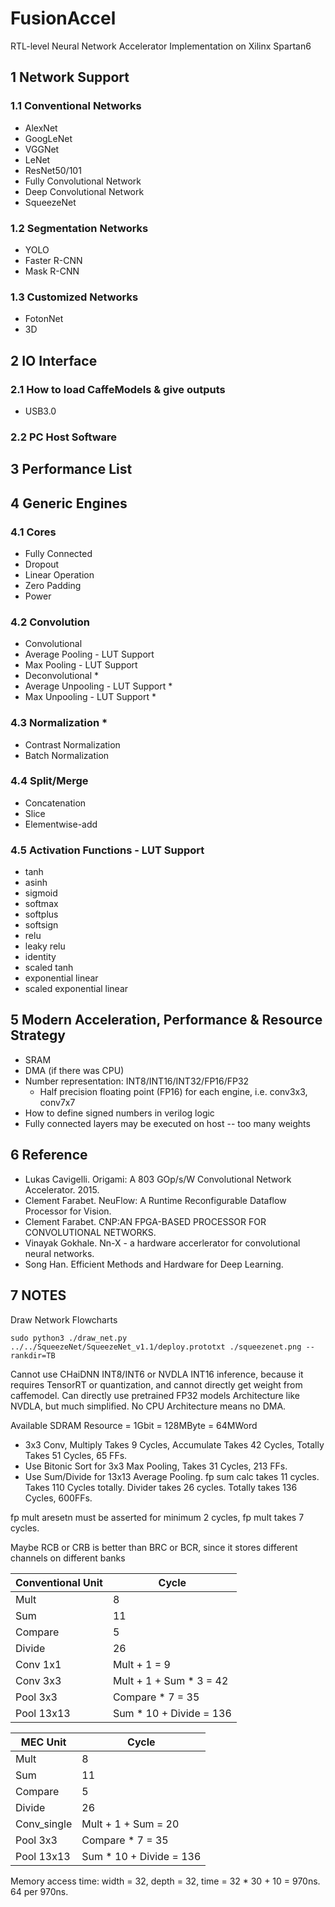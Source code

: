 # FusionAccel
RTL-level Neural Network Accelerator Implementation on Xilinx Spartan6

## 1 Network Support

### 1.1 Conventional Networks
- AlexNet
- GoogLeNet
- VGGNet
- LeNet
- ResNet50/101
- Fully Convolutional Network
- Deep Convolutional Network
- SqueezeNet

### 1.2 Segmentation Networks
- YOLO
- Faster R-CNN
- Mask R-CNN

### 1.3 Customized Networks
- FotonNet
- 3D

## 2 IO Interface
### 2.1 How to load CaffeModels & give outputs
- USB3.0

### 2.2 PC Host Software

## 3 Performance List

## 4 Generic Engines
### 4.1 Cores
- Fully Connected
- Dropout
- Linear Operation
- Zero Padding
- Power

### 4.2 Convolution
- Convolutional
- Average Pooling - LUT Support
- Max Pooling - LUT Support
- Deconvolutional *
- Average Unpooling - LUT Support *
- Max Unpooling - LUT Support *

### 4.3 Normalization *
- Contrast Normalization
- Batch Normalization

### 4.4 Split/Merge
- Concatenation
- Slice
- Elementwise-add

### 4.5 Activation Functions - LUT Support
- tanh
- asinh
- sigmoid
- softmax
- softplus
- softsign
- relu
- leaky relu
- identity
- scaled tanh
- exponential linear
- scaled exponential linear

## 5 Modern Acceleration, Performance & Resource Strategy
- SRAM
- DMA (if there was CPU)
- Number representation: INT8/INT16/INT32/FP16/FP32
    - Half precision floating point (FP16) for each engine, i.e. conv3x3, conv7x7
- How to define signed numbers in verilog logic
- Fully connected layers may be executed on host -- too many weights

## 6 Reference
- Lukas Cavigelli. Origami: A 803 GOp/s/W Convolutional Network Accelerator. 2015.
- Clement Farabet. NeuFlow: A Runtime Reconfigurable Dataflow Processor for Vision.
- Clement Farabet. CNP:AN FPGA-BASED PROCESSOR FOR CONVOLUTIONAL NETWORKS.
- Vinayak Gokhale. Nn-X - a hardware accerlerator for convolutional neural networks.
- Song Han. Efficient Methods and Hardware for Deep Learning.

## 7 NOTES
Draw Network Flowcharts

`sudo python3 ./draw_net.py ../../SqueezeNet/SqueezeNet_v1.1/deploy.prototxt ./squeezenet.png --rankdir=TB`

Cannot use CHaiDNN INT8/INT6 or NVDLA INT16 inference, because it requires TensorRT or quantization, and cannot directly get weight from caffemodel.
Can directly use pretrained FP32 models
Architecture like NVDLA, but much simplified.
No CPU Architecture means no DMA.

Available SDRAM Resource = 1Gbit = 128MByte = 64MWord

- 3x3 Conv, Multiply Takes 9 Cycles, Accumulate Takes 42 Cycles, Totally Takes 51 Cycles, 65 FFs.
- Use Bitonic Sort for 3x3 Max Pooling, Takes 31 Cycles, 213 FFs.
- Use Sum/Divide for 13x13 Average Pooling. fp sum calc takes 11 cycles. Takes 110 Cycles totally. Divider takes 26 cycles. Totally takes 136 Cycles, 600FFs.

fp mult aresetn must be asserted for minimum 2 cycles, fp mult takes 7 cycles.

Maybe RCB or CRB is better than BRC or BCR, since it stores different channels on different banks

| Conventional Unit | Cycle | 
| ---- | ----- |
| Mult |   8   |
| Sum  |   11   |
| Compare |   5   |
| Divide |  26  |
| Conv 1x1 | Mult + 1 = 9 |
| Conv 3x3 | Mult + 1 + Sum * 3 = 42 |
| Pool 3x3 | Compare * 7 = 35 |
| Pool 13x13 | Sum * 10 + Divide = 136 |

| MEC Unit | Cycle | 
| ---- | ----- |
| Mult |   8   |
| Sum  |   11   |
| Compare |   5   |
| Divide |  26  |
| Conv_single | Mult + 1 + Sum = 20 |
| Pool 3x3 | Compare * 7 = 35 |
| Pool 13x13 | Sum * 10 + Divide = 136 |

Memory access time: width = 32, depth = 32, time = 32 * 30 + 10 = 970ns.
64 per 970ns.